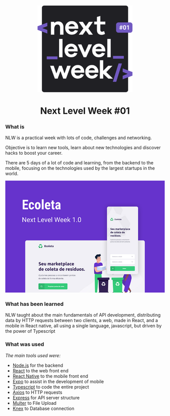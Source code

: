 <p align="center">
  <img src="assets/logo.svg" width="300" alt="Next Level Week #01">
</p>
<h1 align="center">Next Level Week #01</h1>

### What is

NLW is a practical week with lots of code, challenges and networking.

Objective is to learn new tools, learn about new technologies and discover hacks to boost your career.

There are 5 days of a lot of code and learning, from the backend to the mobile, focusing on the technologies used by the largest startups in the world.

<p align="center">
  <img src="assets/cover.jpg" width="800" alt="Smart 8">
</p>

### What has been learned

NLW taught about the main fundamentals of API development, distributing data by HTTP requests between two clients, a web, made in React, and a mobile in React native, all using a single language, javascript, but driven by the power of Typescript

### What was used

*The main tools used were:*

- [Node.js](https://nodejs.org/) for the backend
- [React](https://pt-br.reactjs.org/) to the web front end
- [React Native](https://expo.io/) to the mobile front end
- [Expo](https://expo.io/) to assist in the development of mobile
- [Typescript](https://www.typescriptlang.org/) to code the entire project
- [Axios](https://github.com/axios/axios) to HTTP requests
- [Express](https://expressjs.com/) for API server structure
- [Multer](https://github.com/expressjs/multer) to File Upload
- [Knex](http://knexjs.org/) to Database connection